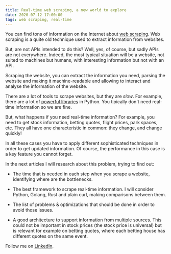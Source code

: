 ```yaml
---
title: Real-time web scraping, a new world to explore
date: 2020-07-12 17:00:00
tags: web scraping, real-time
---
```


You can find tons of information on the Internet about [web scraping](https://en.wikipedia.org/wiki/Web_scraping). Web scraping is a quite old technique used to extract information from websites.

But, are not APIs intended to do this? Well, yes, of course, but sadly APIs are not everywhere. Indeed, the most typical situation will be a website, not suited to machines but humans, with interesting information but not with an API.

Scraping the website, you can extract the information you need, parsing the website and making it machine-readable and allowing to interact and analyse the information of the website.

There are a lot of tools to scrape websites, but they are _slow_. For example, there are a lot of [powerful libraries](https://realpython.com/beautiful-soup-web-scraper-python) in Python. You tipically don't need real-time information so we are fine.

But, what happens if you need real-time information? For example, you need to get stock information, betting quotes, flight prices, park spaces, etc. They all have one characteristic in common: they change, and change quickly!

In all these cases you have to apply different sophisticated techniques in order to get updated information. Of course, the performance in this case is a key feature you cannot forget.

In the next articles I will research about this problem, trying to find out:

- The time that is needed in each step when you scrape a website, identifying where are the bottlenecks.
  
- The best framework to scrape real-time information. I will consider Python, Golang, Rust and plain curl, making comparisons between them.

- The list of problems & optimizations that should be done in order to avoid those issues.

- A good architecture to support information from multiple sources. This could not be important in stock prices (the stock price is universal) but is relevant for example on betting quotes, where each betting house has different quotes on the same event.

Follow me on [LinkedIn](https://www.linkedin.com/in/datoga/).